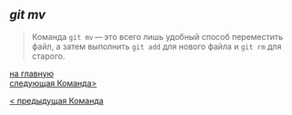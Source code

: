 ## ***git mv***

> Команда `git mv` — это всего лишь удобный способ переместить файл, а затем выполнить `git add` для нового файла и `git rm` для старого.


[на главную](/readmemur.md)                 
[следующая Команда>](/9log.md)

[< предыдущая Команда](/7clean.md)